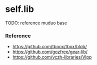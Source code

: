 # self.lib


TODO: reference muduo base




### Reference

- https://github.com/tboox/tbox/blob/
- https://github.com/gozfree/gear-lib/
- https://github.com/vczh-libraries/Vlpp
